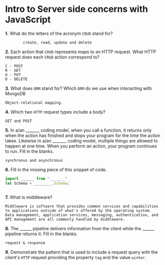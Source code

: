 # Intro to Server side concerns with JavaScript

**1.** What do the letters of the acronym `CRUD` stand for?
<!-- enter you answer in the space below -->
```
        create, read, update and delete
```
**2.** Each action that `CRUD` represents maps to an HTTP request. What HTTP request does each `CRUD` action correspond to?
<!-- enter you answer in the space below -->
```
C - POST 
R - GET 
U - PUT 
D - DELETE
```
**3.** What does `ORM` stand for? Which `ORM` do we use when interacting with MongoDB
<!-- enter you answer in the space below -->
```
Object-relational mapping. 
```
**4.** Which two `HTTP` request types include a body?
<!-- enter you answer in the space below -->
```
GET and POST
```
**5.** In a/an _______ coding model, when you call a function, it returns only when the action has finished and stops your program for the time the action takes. Likewise in a/an _______ coding model, multiple things are allowed to happen at one time. When you perform an action, your program continues to run.  Fill in the blanks.
<!-- enter you answer in the space below -->
```
synchronus and asynchronus 
```

**6.** Fill in the missing piece of this snippet of code.
```js
import ______ from "_______"
let Schema = ________.Schema;
```
<!-- enter you answer in the space below -->
```

```
**7.** What is middleware?
<!-- enter you answer in the space below -->
```
Middleware is software that provides common services and capabilities to applications outside of what's offered by the operating system. Data management, application services, messaging, authentication, and API management are all commonly handled by middleware.
```
**8.** The ______ pipeline delivers information from the client while the ______ pipeline returns it. Fill in the blanks. 
<!-- enter you answer in the space below -->
```
request & response
```
**9.** 
Demonstrate the pattern that is used to include a request query with the client's `HTTP` request providing the property `tag` and the value `winter`.
<!-- enter you answer in the space below -->
```

```